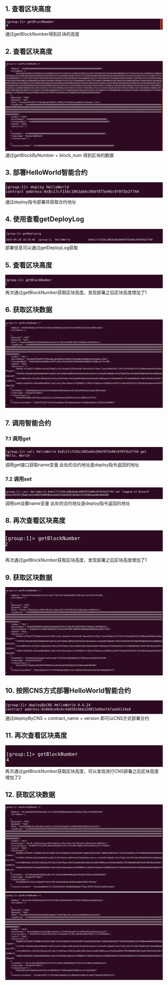 
## 1. 查看区块高度
![](https://github.com/marknash666/FiscoBcos-ExerciseOne/blob/master/image-ExerciseOne/1.png?raw=true)
通过getBlockNumber得到区块的高度

## 2. 查看区块高度
![](https://github.com/marknash666/FiscoBcos-ExerciseOne/blob/master/image-ExerciseOne/block0.png?raw=true)
通过getBlockByNumber + block_num 得到区块的数据

## 3. 部署HelloWorld智能合约
![](https://github.com/marknash666/FiscoBcos-ExerciseOne/blob/master/image-ExerciseOne/2.png?raw=true)
通过deploy指令部署并获取合约地址

## 4. 使用查看getDeployLog
![](https://github.com/marknash666/FiscoBcos-ExerciseOne/blob/master/image-ExerciseOne/3.png?raw=true)
部署信息可以通过getDeployLog获取

## 5. 查看区块高度
![](https://github.com/marknash666/FiscoBcos-ExerciseOne/blob/master/image-ExerciseOne/4.png?raw=true)
再次通过getBlockNumber获取区块高度，发现部署之后区块高度增加了1

## 6. 获取区块数据
![](https://github.com/marknash666/FiscoBcos-ExerciseOne/blob/master/image-ExerciseOne/block1.png?raw=true)

## 7. 调用智能合约
### 7.1 调用get
![](https://github.com/marknash666/FiscoBcos-ExerciseOne/blob/master/image-ExerciseOne/5.png?raw=true)
调用get接口获取name变量 此处的合约地址是deploy指令返回的地址
### 7.2 调用set
![](https://github.com/marknash666/FiscoBcos-ExerciseOne/blob/master/image-ExerciseOne/6.png?raw=true)
调用set设置name变量 此处的合约地址是deploy指令返回的地址

## 8. 再次查看区块高度
![](https://github.com/marknash666/FiscoBcos-ExerciseOne/blob/master/image-ExerciseOne/7.png?raw=true)

再次通过getBlockNumber获取区块高度，发现部署之后区块高度增加了1

## 9. 获取区块数据
![](https://github.com/marknash666/FiscoBcos-ExerciseOne/blob/master/image-ExerciseOne/block2.png?raw=true)

## 10. 按照CNS方式部署HelloWorld智能合约
![](https://github.com/marknash666/FiscoBcos-ExerciseOne/blob/master/image-ExerciseOne/9.png?raw=true)
通过deployByCNS + contract_name + version 即可以CNS方式部署合约

## 11. 再次查看区块高度
![](https://github.com/marknash666/FiscoBcos-ExerciseOne/blob/master/image-ExerciseOne/10.png?raw=true)
再次通过getBlockNumber获取区块高度，可以发现进行CNS部署之后区块高度增加了2

## 12. 获取区块数据
![](https://github.com/marknash666/FiscoBcos-ExerciseOne/blob/master/image-ExerciseOne/block3.png?raw=true)
![](https://github.com/marknash666/FiscoBcos-ExerciseOne/blob/master/image-ExerciseOne/block4.png?raw=true)



